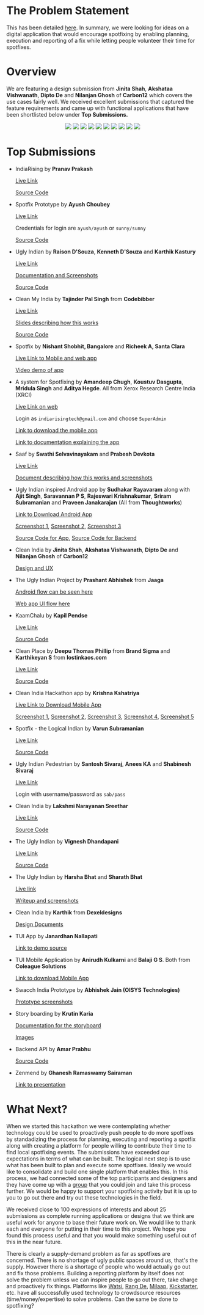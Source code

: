 The Problem Statement
======================

This has been detailed [here](https://github.com/indiarising/hackathon/blob/master/README.md). In summary, we were looking for ideas on a digital application that would encourage spotfixing by enabling planning, execution and reporting of a fix while letting people volunteer their time for spotfixes.


Overview
==========

We are featuring a design submission from **Jinita Shah**, **Akshataa Vishwanath**, **Dipto De** and **Nilanjan Ghosh** of **Carbon12** which covers the use cases fairly well. We received excellent submissions that captured the feature requirements and came up with functional applications that have been shortlisted below under **Top Submissions.**

<p align="center">

<img src="https://raw.githubusercontent.com/indiarising/hackathon/master/carbon12/1.png"> 
<img src="https://raw.githubusercontent.com/indiarising/hackathon/master/carbon12/3.png">
<img src="https://raw.githubusercontent.com/indiarising/hackathon/master/carbon12/4.png">
<img src="https://raw.githubusercontent.com/indiarising/hackathon/master/carbon12/5.png">
<img src="https://raw.githubusercontent.com/indiarising/hackathon/master/carbon12/6.png">
<img src="https://raw.githubusercontent.com/indiarising/hackathon/master/carbon12/7.png">
<img src="https://raw.githubusercontent.com/indiarising/hackathon/master/carbon12/8.png">
<img src="https://raw.githubusercontent.com/indiarising/hackathon/master/carbon12/9.png">
<img src="https://raw.githubusercontent.com/indiarising/hackathon/master/carbon12/10.png">
<img src="https://raw.githubusercontent.com/indiarising/hackathon/master/carbon12/12.png">

</p>

Top Submissions
====================



- IndiaRising by **Pranav Prakash**

	[Live Link](http://indiarising.herokuapp.com/)

	[Source Code](https://github.com/indiarising/hackathon/pull/6)




- Spotfix Prototype by **Ayush Choubey**
	
	[Live Link](http://spotfix.eu5.org/)

	Credentials for login are `ayush/ayush` or `sunny/sunny`
	
	[Source Code](https://github.com/indiarising/hackathon/pull/5) 



- Ugly Indian by **Raison D'Souza**, **Kenneth D'Souza** and **Karthik Kastury**

	[Live Link](http://ugly-indian.geekd.in/)

	[Documentation and Screenshots](https://docs.google.com/document/d/1CMijsT0jvQ3MTj3Oo1N-286ntLrBfgBSRqtcnQDmPnY/edit?usp=sharing)

	[Source Code](https://github.com/rdsoze/uglyindian/)
	


- Clean My India by **Tajinder Pal Singh** from **Codebibber**

  [Live Link](http://www.tajinderpalsingh.com/)
  
  [Slides describing how this works](http://tajinderpalsingh.com/how-it-works)

	[Source Code](https://github.com/indiarising/hackathon/pull/4/)


- Spotfix by **Nishant Shobhit, Bangalore** and **Richeek A, Santa Clara**

	[Live Link to Mobile and web app](http://ec2-54-169-91-68.ap-southeast-1.compute.amazonaws.com)

	[Video demo of app](http://ec2-54-169-91-68.ap-southeast-1.compute.amazonaws.com/downloads/video.mp4)



- A system for Spotfixing by **Amandeep Chugh**, **Koustuv Dasgupta**, **Mridula Singh** and **Aditya Hegde**. All from Xerox Research Centre India (XRCI)

	[Live Link on web](http://23.253.71.50:5555/spot_fix/show_login/)

	Login as  `indiarisingtech@gmail.com` and choose `SuperAdmin`


	[Link to download the mobile app](https://drive.google.com/file/d/0B11oWo0dZCicQmpWNWk2a3V6NmN3Qy1HZWFiWWZUUXptV0tB/view?usp=sharing)

	[Link to documentation explaining the app](https://drive.google.com/file/d/0B11oWo0dZCiccnlZaHhSQkdiN0VHUzhkTGlWb1lHSl9zVkpJ/view?usp=sharing)




- Saaf by **Swathi Selvavinayakam** and **Prabesh Devkota**

	[Live Link](http://saaf.meteor.com/)

	[Document describing how this works and screenshots](https://drive.google.com/file/d/0B11oWo0dZCicMmx5WTNVQlQxdkh6YmVlY2pKNVpVV1NDQmMw/view?usp=sharing) 



 
- Ugly Indian inspired Android app by **Sudhakar Rayavaram** along with **Ajit Singh**, **Saravannan P S**, **Rajeswari Krishnakumar**, **Sriram Subramanian** and **Praveen Janakarajan** (All from **Thoughtworks**) 

	[Link to Download Android App](https://drive.google.com/file/d/0B11oWo0dZCicQWpfZmJtRDlrVkZXci1OeTgtRkN0NHNWNWRV/view?usp=sharing)

	[Screenshot 1](https://drive.google.com/file/d/0B11oWo0dZCicMHBGdUsydWIzTTB3V1R1bndBaE1PSHZ6bmdZ/view?usp=sharing), [Screenshot 2](https://drive.google.com/file/d/0B11oWo0dZCicVFYwVmdhaGtGOUlOb2FnOGQ1MGx5c05YQThr/view?usp=sharing), [Screenshot 3](https://drive.google.com/file/d/0B11oWo0dZCicN3kteE5JdEcwWDVBNi1NRGhlRkd5WUxhaU9R/view?usp=sharing)

	[Source Code for App](https://github.com/pssaravanan/uglyindians),
	[Source Code for Backend](https://github.com/pssaravanan/uglyindians_service)



- Clean India by **Jinita Shah**, **Akshataa Vishwanath**, **Dipto De** and **Nilanjan Ghosh** of **Carbon12**

	[Design and UX](https://drive.google.com/file/d/0B11oWo0dZCicRGZzUlFtTldaeG9KUm80ZF91anJKdnhOS0ZJ/view?usp=sharing)

	


- The Ugly Indian Project by **Prashant Abhishek** from **Jaaga**

	[Android flow can be seen here](https://popapp.in/projects/542c3ae76b208e6469aed461/preview)
	
	[Web app UI flow here](http://prank7.github.io/theuglyindian-html/)



	
- KaamChalu by **Kapil Pendse**

	[Live Link](http://kaamchalu.org/)

	[Source Code](https://github.com/indiarising/hackathon/pull/10)



- Clean Place by **Deepu Thomas Phillip** from **Brand Sigma** and **Karthikeyan S** from **lostinkaos.com**

	[Live Link](http://128.199.207.159/)
	
	[Source Code](https://github.com/indiarising/hackathon/pull/11)
	



- Clean India Hackathon app by **Krishna Kshatriya**

	[Live Link to Download Mobile App](https://drive.google.com/file/d/0B11oWo0dZCicQ3V2b3Y4OVVPTk51SDF1U1FMMl9yU25jbGsw/view?usp=sharing)

	[Screenshot 1](https://drive.google.com/file/d/0B11oWo0dZCicWC14NXoxcUpBZFJ6ZFBrQ0NxYU5wb05NYzI4/view?usp=sharing), [Screenshot 2](https://drive.google.com/file/d/0B11oWo0dZCiceldMbEM0RTdHQXF4WDRwQ3VJSEJ3VE5qWTZr/view?usp=sharing), [Screenshot 3](https://drive.google.com/file/d/0B11oWo0dZCicVW0xQzNvTTdQcFJ4VEdpTnowSm4ybml2NHFz/view?usp=sharing), [Screenshot 4](https://drive.google.com/file/d/0B11oWo0dZCicenlLR3Z4NW05WHhibVhUSTEyNGcxTGxLcWZN/view?usp=sharing), [Screenshot 5](https://drive.google.com/file/d/0B11oWo0dZCicS0RvQWo5eWYtdG9nOS1CRllSV3ZjMWFIOENz/view?usp=sharing)



- Spotfix - the Logical Indian by **Varun Subramanian**

	[Live Link](http://indiarising.parseapp.com/)
	
	[Source Code](https://github.com/Mido22/iss-indiarising)



- Ugly Indian Pedestrian by **Santosh Sivaraj**, **Anees KA** and **Shabinesh Sivaraj**

	[Live Link](http://uglyindian.thepedestrian.in/)

	Login with username/password as `sab/pass`

- Clean India by **Lakshmi Narayanan Sreethar**

	[Live Link](http://clean-india.appspot.com/)

	[Source Code](https://github.com/lkshminarayanan/hackathon)


- The Ugly Indian by **Vignesh Dhandapani**

	[Live Link](http://theuglyindian.webfixer.co/)
	
	[Source Code](https://github.com/VigneshDhandapani/IndiaRising-Hackathon)


- The Ugly Indian by **Harsha Bhat** and **Sharath Bhat**

	[Live link](http://harshabhat86.github.io/TUI/index.html)

	[Writeup and screenshots](https://drive.google.com/file/d/0B11oWo0dZCiccE1pVEthY3AxLVlOMHgtSEo4dGpxTTV5cmdv/view?usp=sharing)



- Clean India by **Karthik** from **Dexeldesigns**

	[Design Documents](https://github.com/indiarising/hackathon/pull/9)


- TUI App by **Janardhan Nallapati**

	[Link to demo source](https://github.com/janardhannallapati/TUIAndroidApplication)

- TUI Mobile Application by **Anirudh Kulkarni** and **Balaji G S**. Both from **Coleague Solutions**

	[Link to download Mobile App](https://drive.google.com/file/d/0B11oWo0dZCicLWpxTHQ3MVp0dTNuS1dNMHg3ODRlTjZFS1Jj/view?usp=sharing)



- Swacch India Prototype by **Abhishek Jain (OISYS Technologies)** 

	[Prototype screenshots](https://drive.google.com/file/d/0B11oWo0dZCicVDNTdExnS01KWWl0U1poNW5vSW1tVFdWakM4/view)

- Story boarding by **Krutin Karia**

	[Documentation for the storyboard](https://github.com/krutin/hackathon/blob/master/Storyboard_Readme)

	[Images](https://github.com/krutin/hackathon/tree/master/Storyboard)

- Backend API by **Amar Prabhu**

	[Source Code](https://github.com/indiarising/hackathon/pull/1)

- Zenmend by **Ghanesh Ramaswamy Sairaman**

	[Link to presentation](https://drive.google.com/file/d/0B11oWo0dZCicankxN2tjV2c1enQ4RzRmeTRVMkoxMnpnV1RN/view?usp=sharing)


What Next?
==========

When we started this hackathon we were contemplating whether technology could be used to proactively push people to do more spotfixes by standadizing the process for planning, executing and reporting a spotfix along with creating a platform for people willing to contribute their time to find local spotfixing events. The submissions have exceeded our expectations in terms of what can be built. The logical next step is to use what has been built to plan and execute some spotfixes. Ideally we would like to consolidate and build one single platform that enables this. In this process, we had connected some of the top participants and designers and they have come up with a [group](https://groups.google.com/forum/#!forum/tui-hackers) that you could join and take this process further. We would be happy to support your spotfixing activity but it is up to you to go out there and try out these technologies in the field.

We received close to 100 expressions of interests and about 25 submissions as complete running applications or designs that we think are useful work for anyone to base their future work on. We would like to thank each and everyone for putting in their time to this project. We hope you found this process useful and that you would make something useful out of this in the near future.

There is clearly a supply-demand problem as far as spotfixes are concerned. There is no shortage of ugly public spaces around us, that's the supply. However there is a shortage of people who would actually go out and fix those problems. Building a reporting platform by itself does not solve the problem unless we can inspire people to go out there, take charge and proactively fix things. Platforms like [Watsi](https://watsi.org/), [Rang De](http://www.rangde.org/), [Milaap](https://milaap.org/), [Kickstarter](https://www.kickstarter.com), etc. have all successfully used technology to crowdsource resources (time/money/expertise) to solve problems. Can the same be done to spotfixing?

